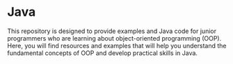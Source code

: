 # Java
This repository is designed to provide examples and Java code for junior programmers who are learning about object-oriented programming (OOP). Here, you will find resources and examples that will help you understand the fundamental concepts of OOP and develop practical skills in Java.
